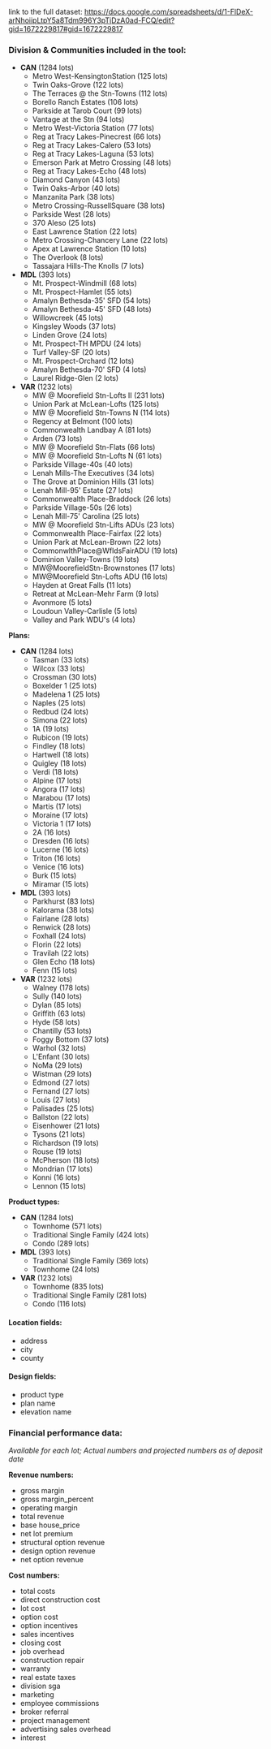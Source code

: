 link to the full dataset: https://docs.google.com/spreadsheets/d/1-FlDeX-arNhoiipLtpY5a8Tdm996Y3pTjDzA0ad-FCQ/edit?gid=1672229817#gid=1672229817

### **Division & Communities included in the tool:**
 - **CAN** (1284 lots)
   - Metro West-KensingtonStation (125 lots)
   - Twin Oaks-Grove (122 lots)
   - The Terraces @ the Stn-Towns (112 lots)
   - Borello Ranch Estates (106 lots)
   - Parkside at Tarob Court (99 lots)
   - Vantage at the Stn (94 lots)
   - Metro West-Victoria Station (77 lots)
   - Reg at Tracy Lakes-Pinecrest (66 lots)
   - Reg at Tracy Lakes-Calero (53 lots)
   - Reg at Tracy Lakes-Laguna (53 lots)
   - Emerson Park at Metro Crossing (48 lots)
   - Reg at Tracy Lakes-Echo (48 lots)
   - Diamond Canyon (43 lots)
   - Twin Oaks-Arbor (40 lots)
   - Manzanita Park (38 lots)
   - Metro Crossing-RussellSquare (38 lots)
   - Parkside West (28 lots)
   - 370 Aleso (25 lots)
   - East Lawrence Station (22 lots)
   - Metro Crossing-Chancery Lane (22 lots)
   - Apex at Lawrence Station (10 lots)
   - The Overlook (8 lots)
   - Tassajara Hills-The Knolls (7 lots)
 - **MDL** (393 lots)
   - Mt. Prospect-Windmill (68 lots)
   - Mt. Prospect-Hamlet (55 lots)
   - Amalyn Bethesda-35' SFD (54 lots)
   - Amalyn Bethesda-45' SFD (48 lots)
   - Willowcreek (45 lots)
   - Kingsley Woods (37 lots)
   - Linden Grove (24 lots)
   - Mt. Prospect-TH MPDU (24 lots)
   - Turf Valley-SF (20 lots)
   - Mt. Prospect-Orchard (12 lots)
   - Amalyn Bethesda-70' SFD (4 lots)
   - Laurel Ridge-Glen (2 lots)
 - **VAR** (1232 lots)
   - MW @ Moorefield Stn-Lofts II (231 lots)
   - Union Park at McLean-Lofts (125 lots)
   - MW @ Moorefield Stn-Towns N (114 lots)
   - Regency at Belmont (100 lots)
   - Commonwealth Landbay A (81 lots)
   - Arden (73 lots)
   - MW @ Moorefield Stn-Flats (66 lots)
   - MW @ Moorefield Stn-Lofts N (61 lots)
   - Parkside Village-40s (40 lots)
   - Lenah Mills-The Executives (34 lots)
   - The Grove at Dominion Hills (31 lots)
   - Lenah Mill-95' Estate (27 lots)
   - Commonwealth Place-Braddock (26 lots)
   - Parkside Village-50s (26 lots)
   - Lenah Mill-75' Carolina (25 lots)
   - MW @ Moorefield Stn-Lifts ADUs (23 lots)
   - Commonwealth Place-Fairfax (22 lots)
   - Union Park at McLean-Brown (22 lots)
   - CommonwlthPlace@WfldsFairADU (19 lots)
   - Dominion Valley-Towns (19 lots)
   - MW@MoorefieldStn-Brownstones (17 lots)
   - MW@Moorefield Stn-Lofts ADU (16 lots)
   - Hayden at Great Falls (11 lots)
   - Retreat at McLean-Mehr Farm (9 lots)
   - Avonmore (5 lots)
   - Loudoun Valley-Carlisle (5 lots)
   - Valley and Park WDU's (4 lots)

**Plans:**

 - **CAN** (1284 lots)
   - Tasman (33 lots)
   - Wilcox (33 lots)
   - Crossman (30 lots)
   - Boxelder 1 (25 lots)
   - Madelena 1 (25 lots)
   - Naples (25 lots)
   - Redbud (24 lots)
   - Simona (22 lots)
   - 1A (19 lots)
   - Rubicon (19 lots)
   - Findley (18 lots)
   - Hartwell (18 lots)
   - Quigley (18 lots)
   - Verdi (18 lots)
   - Alpine (17 lots)
   - Angora (17 lots)
   - Marabou (17 lots)
   - Martis (17 lots)
   - Moraine (17 lots)
   - Victoria 1 (17 lots)
   - 2A (16 lots)
   - Dresden (16 lots)
   - Lucerne (16 lots)
   - Triton (16 lots)
   - Venice (16 lots)
   - Burk (15 lots)
   - Miramar (15 lots)
 - **MDL** (393 lots)
   - Parkhurst (83 lots)
   - Kalorama (38 lots)
   - Fairlane (28 lots)
   - Renwick (28 lots)
   - Foxhall (24 lots)
   - Florin (22 lots)
   - Travilah (22 lots)
   - Glen Echo (18 lots)
   - Fenn (15 lots)
 - **VAR** (1232 lots)
   - Walney (178 lots)
   - Sully (140 lots)
   - Dylan (85 lots)
   - Griffith (63 lots)
   - Hyde (58 lots)
   - Chantilly (53 lots)
   - Foggy Bottom (37 lots)
   - Warhol (32 lots)
   - L'Enfant (30 lots)
   - NoMa (29 lots)
   - Wistman (29 lots)
   - Edmond (27 lots)
   - Fernand (27 lots)
   - Louis (27 lots)
   - Palisades (25 lots)
   - Ballston (22 lots)
   - Eisenhower (21 lots)
   - Tysons (21 lots)
   - Richardson (19 lots)
   - Rouse (19 lots)
   - McPherson (18 lots)
   - Mondrian (17 lots)
   - Konni (16 lots)
   - Lennon (15 lots)

 **Product types:**

 - **CAN** (1284 lots)
   - Townhome (571 lots)
   - Traditional Single Family (424 lots)
   - Condo (289 lots)
 - **MDL** (393 lots)
   - Traditional Single Family (369 lots)
   - Townhome (24 lots)
 - **VAR** (1232 lots)
   - Townhome (835 lots)
   - Traditional Single Family (281 lots)
   - Condo (116 lots)


#### **Location fields:**
 - address
 - city
 - county

#### **Design fields:**
 - product type
 - plan name
 - elevation name

### **Financial performance data:**
  *Available for each lot; Actual numbers and projected numbers as of deposit date*

**Revenue numbers:**
 - gross margin
 - gross margin_percent
 - operating margin
 - total revenue
 - base house_price
 - net lot premium
 - structural option revenue
 - design option revenue
 - net option revenue

**Cost numbers:**
 - total costs
 - direct construction cost
 - lot cost
 - option cost
 - option incentives
 - sales incentives
 - closing cost
 - job overhead
 - construction repair
 - warranty
 - real estate taxes
 - division sga
 - marketing
 - employee commissions
 - broker referral
 - project management
 - advertising sales overhead
 - interest
